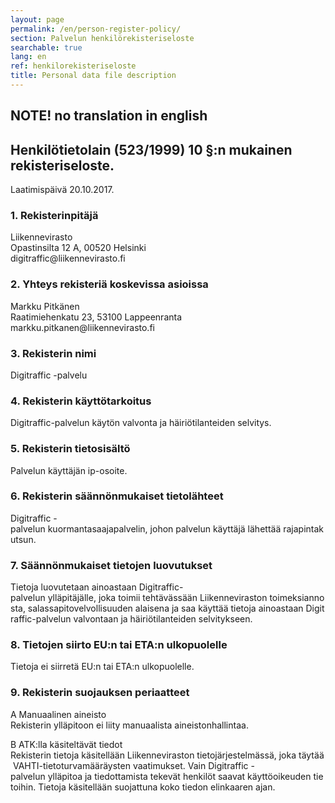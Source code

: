 ```yaml
---
layout: page
permalink: /en/person-register-policy/
section: Palvelun henkilörekisteriseloste
searchable: true
lang: en
ref: henkilorekisteriseloste
title: Personal data file description
---
```


## NOTE! no translation in english

## Henkilötietolain (523/1999)&nbsp;10&nbsp;§:n mukainen rekisteriseloste.

Laatimispäivä 20.10.2017.

### 1\. Rekisterinpitäjä

<p>
Liikennevirasto<br />
Opastinsilta 12 A, 00520 Helsinki<br />
digitraffic@liikennevirasto.fi
</p>


### 2\. Yhteys rekisteriä koskevissa asioissa

<p>
Markku Pitkänen<br />
Raatimiehenkatu 23, 53100 Lappeenranta<br />
markku.pitkanen@liikennevirasto.fi
</p>

### 3\. Rekisterin nimi

Digitraffic -palvelu

### 4\. Rekisterin käyttötarkoitus

Digitraffic-palvelun käytön valvonta ja häiriötilanteiden selvitys.

### 5\. Rekisterin tietosisältö

Palvelun käyttäjän ip-osoite.

### 6\. Rekisterin säännönmukaiset tietolähteet

Digitraffic -palvelun kuormantasaajapalvelin, johon palvelun käyttäjä lähettää rajapintakutsun. 

### 7\. Säännönmukaiset tietojen luovutukset

Tietoja luovutetaan ainoastaan Digitraffic-palvelun ylläpitäjälle, joka toimii tehtävässään Liikenneviraston toimeksiannosta, salassapitovelvollisuuden alaisena ja saa käyttää tietoja ainoastaan Digitraffic-palvelun valvontaan ja häiriötilanteiden selvitykseen.

### 8\. Tietojen siirto EU:n tai ETA:n ulkopuolelle

Tietoja ei siirretä EU:n tai ETA:n ulkopuolelle.

### 9\. Rekisterin suojauksen periaatteet

<p>
A Manuaalinen aineisto<br />
Rekisterin ylläpitoon ei liity manuaalista aineistonhallintaa.
</p>

<p>
B ATK:lla käsiteltävät tiedot<br />
Rekisterin tietoja käsitellään Liikenneviraston tietojärjestelmässä, joka täytää VAHTI-tietoturvamääräysten vaatimukset. Vain Digitraffic -palvelun ylläpitoa ja tiedottamista tekevät henkilöt saavat käyttöoikeuden tietoihin. Tietoja käsitellään suojattuna koko tiedon elinkaaren ajan.
</p>
